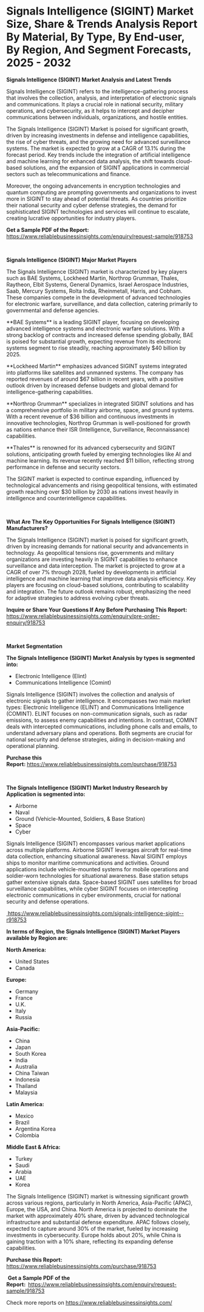 <p><h1>Signals Intelligence (SIGINT) Market Size, Share & Trends Analysis Report By Material, By Type, By End-user, By Region, And Segment Forecasts, 2025 - 2032</h1></p><p><strong>Signals Intelligence (SIGINT) Market Analysis and Latest Trends</strong></p>
<p><p>Signals Intelligence (SIGINT) refers to the intelligence-gathering process that involves the collection, analysis, and interpretation of electronic signals and communications. It plays a crucial role in national security, military operations, and cybersecurity, as it helps to intercept and decipher communications between individuals, organizations, and hostile entities.</p><p>The Signals Intelligence (SIGINT) Market is poised for significant growth, driven by increasing investments in defense and intelligence capabilities, the rise of cyber threats, and the growing need for advanced surveillance systems. The market is expected to grow at a CAGR of 13.1% during the forecast period. Key trends include the integration of artificial intelligence and machine learning for enhanced data analysis, the shift towards cloud-based solutions, and the expansion of SIGINT applications in commercial sectors such as telecommunications and finance.</p><p>Moreover, the ongoing advancements in encryption technologies and quantum computing are prompting governments and organizations to invest more in SIGINT to stay ahead of potential threats. As countries prioritize their national security and cyber defense strategies, the demand for sophisticated SIGINT technologies and services will continue to escalate, creating lucrative opportunities for industry players.</p></p>
<p><strong>Get a Sample PDF of the Report:&nbsp;</strong> <a href="https://www.reliablebusinessinsights.com/enquiry/request-sample/918753?utm_campaign=2760&utm_medium=2&utm_source=Github&utm_content=ia&utm_term=11032025&utm_id=signals-intelligence-sigint">https://www.reliablebusinessinsights.com/enquiry/request-sample/918753</a></p>
<p>&nbsp;</p>
<p><strong>Signals Intelligence (SIGINT) Major Market Players</strong></p>
<p><p>The Signals Intelligence (SIGINT) market is characterized by key players such as BAE Systems, Lockheed Martin, Northrop Grumman, Thales, Raytheon, Elbit Systems, General Dynamics, Israel Aerospace Industries, Saab, Mercury Systems, Rolta India, Rheinmetall, Harris, and Cobham. These companies compete in the development of advanced technologies for electronic warfare, surveillance, and data collection, catering primarily to governmental and defense agencies.</p><p>**BAE Systems** is a leading SIGINT player, focusing on developing advanced intelligence systems and electronic warfare solutions. With a strong backlog of contracts and increased defense spending globally, BAE is poised for substantial growth, expecting revenue from its electronic systems segment to rise steadily, reaching approximately $40 billion by 2025.</p><p>**Lockheed Martin** emphasizes advanced SIGINT systems integrated into platforms like satellites and unmanned systems. The company has reported revenues of around $67 billion in recent years, with a positive outlook driven by increased defense budgets and global demand for intelligence-gathering capabilities.</p><p>**Northrop Grumman** specializes in integrated SIGINT solutions and has a comprehensive portfolio in military airborne, space, and ground systems. With a recent revenue of $36 billion and continuous investments in innovative technologies, Northrop Grumman is well-positioned for growth as nations enhance their ISR (Intelligence, Surveillance, Reconnaissance) capabilities.</p><p>**Thales** is renowned for its advanced cybersecurity and SIGINT solutions, anticipating growth fueled by emerging technologies like AI and machine learning. Its revenue recently reached $11 billion, reflecting strong performance in defense and security sectors.</p><p>The SIGINT market is expected to continue expanding, influenced by technological advancements and rising geopolitical tensions, with estimated growth reaching over $30 billion by 2030 as nations invest heavily in intelligence and counterintelligence capabilities.</p></p>
<p>&nbsp;</p>
<p><strong>What Are The Key Opportunities For Signals Intelligence (SIGINT) Manufacturers?</strong></p>
<p><p>The Signals Intelligence (SIGINT) market is poised for significant growth, driven by increasing demands for national security and advancements in technology. As geopolitical tensions rise, governments and military organizations are investing heavily in SIGINT capabilities to enhance surveillance and data interception. The market is projected to grow at a CAGR of over 7% through 2028, fueled by developments in artificial intelligence and machine learning that improve data analysis efficiency. Key players are focusing on cloud-based solutions, contributing to scalability and integration. The future outlook remains robust, emphasizing the need for adaptive strategies to address evolving cyber threats.</p></p>
<p><strong>Inquire or Share Your Questions If Any Before Purchasing This Report:</strong> <a href="https://www.reliablebusinessinsights.com/enquiry/pre-order-enquiry/918753?utm_campaign=2760&utm_medium=2&utm_source=Github&utm_content=ia&utm_term=11032025&utm_id=signals-intelligence-sigint">https://www.reliablebusinessinsights.com/enquiry/pre-order-enquiry/918753</a></p>
<p>&nbsp;</p>
<p><strong>Market Segmentation</strong></p>
<p><strong>The Signals Intelligence (SIGINT) Market Analysis by types is segmented into:</strong></p>
<p><ul><li>Electronic Intelligence (Elint)</li><li>Communications Intelligence (Comint)</li></ul></p>
<p><p>Signals Intelligence (SIGINT) involves the collection and analysis of electronic signals to gather intelligence. It encompasses two main market types: Electronic Intelligence (ELINT) and Communications Intelligence (COMINT). ELINT focuses on non-communication signals, such as radar emissions, to assess enemy capabilities and intentions. In contrast, COMINT deals with intercepted communications, including phone calls and emails, to understand adversary plans and operations. Both segments are crucial for national security and defense strategies, aiding in decision-making and operational planning.</p></p>
<p><strong>Purchase this Report:&nbsp;</strong><a href="https://www.reliablebusinessinsights.com/purchase/918753?utm_campaign=2760&utm_medium=2&utm_source=Github&utm_content=ia&utm_term=11032025&utm_id=signals-intelligence-sigint">https://www.reliablebusinessinsights.com/purchase/918753</a></p>
<p>&nbsp;</p>
<p><strong>The Signals Intelligence (SIGINT) Market Industry Research by Application is segmented into:</strong></p>
<p><ul><li>Airborne</li><li>Naval</li><li>Ground (Vehicle-Mounted, Soldiers, & Base Station)</li><li>Space</li><li>Cyber</li></ul></p>
<p><p>Signals Intelligence (SIGINT) encompasses various market applications across multiple platforms. Airborne SIGINT leverages aircraft for real-time data collection, enhancing situational awareness. Naval SIGINT employs ships to monitor maritime communications and activities. Ground applications include vehicle-mounted systems for mobile operations and soldier-worn technologies for situational awareness. Base station setups gather extensive signals data. Space-based SIGINT uses satellites for broad surveillance capabilities, while cyber SIGINT focuses on intercepting electronic communications in cyber environments, crucial for national security and defense operations.</p></p>
<p><a href="https://www.reliablebusinessinsights.com/signals-intelligence-sigint--r918753?utm_campaign=2760&utm_medium=2&utm_source=Github&utm_content=ia&utm_term=11032025&utm_id=signals-intelligence-sigint">&nbsp;https://www.reliablebusinessinsights.com/signals-intelligence-sigint--r918753</a></p>
<p><strong>In terms of Region, the Signals Intelligence (SIGINT) Market Players available by Region are:</strong></p>
<p>
    <p> <strong> North America: </strong>
        <ul>
            <li>United States</li>
            <li>Canada</li>
        </ul>
        </p> 
    <p> <strong> Europe: </strong>
        <ul>
            <li>Germany</li>
            <li>France</li>
            <li>U.K.</li>
            <li>Italy</li>
            <li>Russia</li>
        </ul>
        </p> 
    <p> <strong> Asia-Pacific: </strong>
        <ul>
            <li>China</li>
            <li>Japan</li>
            <li>South Korea</li>
            <li>India</li>
            <li>Australia</li>
            <li>China Taiwan</li>
            <li>Indonesia</li>
            <li>Thailand</li>
            <li>Malaysia</li>
        </ul>
        </p> 
    <p> <strong> Latin America: </strong>
        <ul>
            <li>Mexico</li>
            <li>Brazil</li>
            <li>Argentina Korea</li>
            <li>Colombia</li>
        </ul>
        </p> 
    <p> <strong> Middle East & Africa: </strong>
        <ul>
            <li>Turkey</li>
            <li>Saudi</li>
            <li>Arabia</li>
            <li>UAE</li>
            <li>Korea</li>
        </ul>
    </p>
    </p>
<p><p>The Signals Intelligence (SIGINT) market is witnessing significant growth across various regions, particularly in North America, Asia-Pacific (APAC), Europe, the USA, and China. North America is projected to dominate the market with approximately 40% share, driven by advanced technological infrastructure and substantial defense expenditure. APAC follows closely, expected to capture around 30% of the market, fueled by increasing investments in cybersecurity. Europe holds about 20%, while China is gaining traction with a 10% share, reflecting its expanding defense capabilities.</p></p>
<p><strong>Purchase this Report: </strong><a href="https://www.reliablebusinessinsights.com/purchase/918753?utm_campaign=2760&utm_medium=2&utm_source=Github&utm_content=ia&utm_term=11032025&utm_id=signals-intelligence-sigint">https://www.reliablebusinessinsights.com/purchase/918753</a></p>
<p>&nbsp;<strong>Get a Sample PDF of the Report:&nbsp;&nbsp;</strong><a href="https://www.reliablebusinessinsights.com/enquiry/request-sample/918753?utm_campaign=2760&utm_medium=2&utm_source=Github&utm_content=ia&utm_term=11032025&utm_id=signals-intelligence-sigint">https://www.reliablebusinessinsights.com/enquiry/request-sample/918753</a></p>
<p><strong></strong></p>
<p>Check more reports on <a href="https://www.reliablebusinessinsights.com/?utm_campaign=2760&utm_medium=2&utm_source=Github&utm_content=ia&utm_term=11032025&utm_id=signals-intelligence-sigint">https://www.reliablebusinessinsights.com/</a></p>